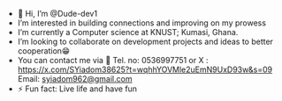 - 👋 Hi, I’m @Dude-dev1
- I’m interested in building connections and improving on my prowess 
- I’m currently a Computer science at KNUST; Kumasi, Ghana.
- I’m looking to collaborate on development projects and ideas to better cooperation😁
- You can contact me via 📲
  Tel. no: 0536997751 or
  X : https://x.com/SYiadom38625?t=wqhhYOVMle2uEmN9UxD93w&s=09
  Email: syiadom962@gmail.com 
- ⚡ Fun fact: Live life and have fun
<!---
Dude-dev1/Dude-dev1 is a ✨ special ✨ repository because its `README.md` (this file) appears on your GitHub profile.
You can click the Preview link to take a look at your changes.
--->
